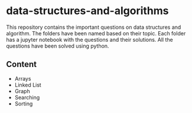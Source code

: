 # data-structures-and-algorithms

This repository contains the important questions on data structures and algorithm. The folders have been named based on their topic. Each folder has a jupyter notebook with the questions and their solutions.
All the questions have been solved using python.

## Content
- Arrays
- Linked List
- Graph
- Searching
- Sorting
